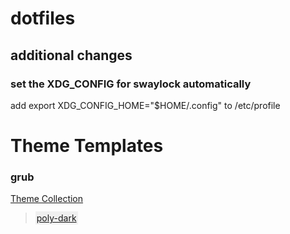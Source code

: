 # dotfiles

## additional changes

### set the XDG_CONFIG for swaylock automatically
add export XDG_CONFIG_HOME="$HOME/.config" to /etc/profile

# Theme Templates

### grub
[Theme Collection](https://github.com/jacksaur/Gorgeous-GRUB)
><span style="background-color: #f0f0f0; padding: 2px;">[poly-dark](https://github.com/shvchk/poly-dark)</span>
